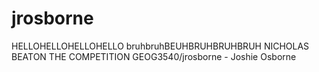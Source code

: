 # jrosborne
HELLOHELLOHELLOHELLO
bruhbruhBEUHBRUHBRUHBRUH
NICHOLAS BEATON THE COMPETITION
GEOG3540/jrosborne - Joshie Osborne
